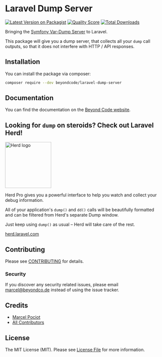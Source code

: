 # Laravel Dump Server

[![Latest Version on Packagist](https://img.shields.io/packagist/v/beyondcode/laravel-dump-server.svg?style=flat-square)](https://packagist.org/packages/beyondcode/laravel-dump-server)
[![Quality Score](https://img.shields.io/scrutinizer/g/beyondcode/laravel-dump-server.svg?style=flat-square)](https://scrutinizer-ci.com/g/beyondcode/laravel-dump-server)
[![Total Downloads](https://img.shields.io/packagist/dt/beyondcode/laravel-dump-server.svg?style=flat-square)](https://packagist.org/packages/beyondcode/laravel-dump-server)

Bringing the [Symfony Var-Dump Server](https://symfony.com/doc/current/components/var_dumper.html#the-dump-server) to Laravel.

This package will give you a dump server, that collects all your `dump` call outputs, so that it does not interfere with HTTP / API responses.

## Installation

You can install the package via composer:

```bash
composer require --dev beyondcode/laravel-dump-server
```

## Documentation

You can find the documentation on the [Beyond Code website](https://beyondco.de/docs/laravel-dump-server/installation).

## Looking for `dump` on steroids? Check out Laravel Herd!
<img src="https://github.com/beyondcode/laravel-dump-server/assets/26432041/28a74ab1-35bd-42d1-bcfe-98e7f7101c1e" alt="Herd logo" style="width: 150px"/>


Herd Pro gives you a powerful interface to help you watch and collect your debug information.

All of your application's `dump()` and `dd()` calls will be beautifully formatted and can be filtered from Herd's separate Dump window.

Just keep using `dump()` as usual – Herd will take care of the rest.

[herd.laravel.com](https://herd.laravel.com)

## Contributing

Please see [CONTRIBUTING](CONTRIBUTING.md) for details.

### Security

If you discover any security related issues, please email marcel@beyondco.de instead of using the issue tracker.

## Credits

- [Marcel Pociot](https://github.com/mpociot)
- [All Contributors](../../contributors)

## License

The MIT License (MIT). Please see [License File](LICENSE.md) for more information.
